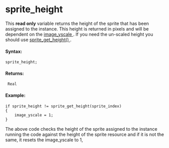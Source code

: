 # sprite_height

This **read only** variable returns the height of the sprite that has
been assigned to the instance. This height is returned in pixels and
will be dependent on the [ image_yscale ](image_yscale) . If you
need the un-scaled height you should use [ sprite_get_height()
](../Sprite_Information/sprite_get_height) .

#### Syntax:

``` gml
sprite_height;
```

#### Returns:

``` gml
 Real
```

#### Example:

``` gml
if sprite_height != sprite_get_height(sprite_index)
{
    image_yscale = 1;
}
```

The above code checks the height of the sprite assigned to the instance
running the code against the height of the sprite resource and if it is
not the same, it resets the image_yscale to 1,
